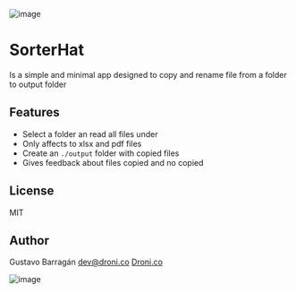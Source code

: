 ![image](https://github.com/droni-co/SorterHat/assets/75599868/677f0a8c-e532-4643-8d36-e01030a6d880)

# SorterHat
Is a simple and minimal app designed to copy and rename file from a folder to output folder

## Features
- Select a folder an read all files under
- Only affects to xlsx and pdf files
- Create an `./output` folder with copied files
- Gives feedback about files copied and no copied

## License
MIT

## Author
Gustavo Barragán <dev@droni.co>
[Droni.co](https://droni.co)

![image](https://github.com/droni-co/SorterHat/assets/75599868/d70f347e-a2fd-4bda-9467-7a7bad6435ff)
